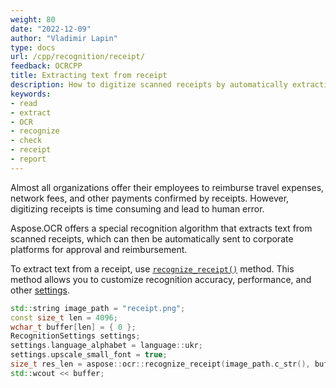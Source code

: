 ```yaml
---
weight: 80
date: "2022-12-09"
author: "Vladimir Lapin"
type: docs
url: /cpp/recognition/receipt/
feedback: OCRCPP
title: Extracting text from receipt
description: How to digitize scanned receipts by automatically extracting text from them.
keywords:
- read
- extract
- OCR
- recognize
- check
- receipt
- report
---
```


Almost all organizations offer their employees to reimburse travel expenses, network fees, and other payments confirmed by receipts. However, digitizing receipts is time consuming and lead to human error.

Aspose.OCR offers a special recognition algorithm that extracts text from scanned receipts, which can then be automatically sent to corporate platforms for approval and reimbursement.

To extract text from a receipt, use [`recognize_receipt()`](https://reference.aspose.com/ocr/cpp/groupAspose#gad6ee0f380aeea5adafdee65a241f7030) method. This method allows you to customize recognition accuracy, performance, and other [settings](/ocr/cpp/settings/).

```cpp
std::string image_path = "receipt.png";
const size_t len = 4096;
wchar_t buffer[len] = { 0 };
RecognitionSettings settings;
settings.language_alphabet = language::ukr;
settings.upscale_small_font = true;
size_t res_len = aspose::ocr::recognize_receipt(image_path.c_str(), buffer, len, settings);
std::wcout << buffer;
```
